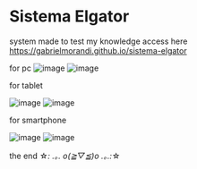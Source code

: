 # Sistema Elgator

system made to test my knowledge
access here https://gabrielmorandi.github.io/sistema-elgator

for pc
![image](https://user-images.githubusercontent.com/61758357/161073372-c9808b44-b222-4794-ae40-6dc70d31104c.png)
![image](https://user-images.githubusercontent.com/61758357/161074224-b6b7862d-29b3-4d96-a8ad-cd0bd5cc0e46.png)


for tablet 

![image](https://user-images.githubusercontent.com/61758357/161073530-9b6477d8-e7e4-4463-b937-1a5698d851c5.png)
![image](https://user-images.githubusercontent.com/61758357/161074147-86eb9578-6f9b-49e3-90fd-2d2136c58fe9.png)


for smartphone 

![image](https://user-images.githubusercontent.com/61758357/161073734-33919982-211e-4940-9f6b-fa080ae4ebf4.png)
![image](https://user-images.githubusercontent.com/61758357/161074071-e9086e91-8d9d-40a9-b04d-91d70b3b945d.png)

the end
☆*: .｡. o(≧▽≦)o .｡.:*☆ 
